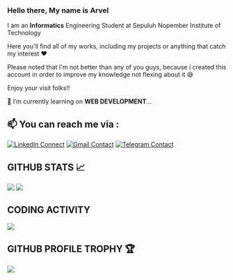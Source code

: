 ### Hello there, My name is Arvel 

I am an **Informatics** Engineering Student at Sepuluh Nopember Institute of Technology 

Here you'll find all of my works, including my projects or anything that catch my interest ❤

Please noted that I'm not better than any of you guys, because i created this account in order to improve my knowledge not flexing about it 😅

Enjoy your visit folks!!

📙 I’m currently learning on **WEB DEVELOPMENT**...

## 📫 You can reach me via :
[![LinkedIn Connect](https://img.shields.io/badge/LinkedIn-0077B5?style=for-the-badge&logo=linkedin&logoColor=white)](https://www.linkedin.com/in/arvelgavrilla/)
[![Gmail Contact](https://img.shields.io/badge/Gmail-D14836?style=for-the-badge&logo=gmail&logoColor=white)](mailto:arvel.gavrilla29@gmail.com)
[![Telegram Contact](https://img.shields.io/badge/Telegram-2CA5E0?style=for-the-badge&logo=telegram&logoColor=white)](https://t.me/arvelgav)
<br>
     
## GITHUB STATS 📈
<p>
  <img src="https://github-readme-stats.vercel.app/api?username=arvelgav&line_height=27&count_private=true&show_icons=true&theme=vision-friendly-dark&hide_border=true" />
  <img src="https://github-readme-stats.vercel.app/api/top-langs/?username=arvelgav&langs_count=8&theme=highcontrast&hide_border=true&layout=compact" />
</p>

## CODING ACTIVITY
<p>
  <img src="https://github-readme-stats.vercel.app/api/wakatime?username=arvelgav&layout=compact&theme=chartreuse-dark&hide_border=true" />
</p>

## GITHUB PROFILE TROPHY 🏆
<p>
  <img src="https://github-profile-trophy.vercel.app/?username=arvelgav&margin-w=25&margin-h=25&column=7&theme=darkhub" />    
</p>
